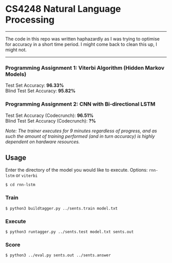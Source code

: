 # CS4248 Natural Language Processing

---

The code in this repo was written haphazardly as I was trying to optimise for accuracy in a short time period. I might come back to clean this up, I might not.

---

### Programming Assignment 1: Viterbi Algorithm (Hidden Markov Models)
Test Set Accuracy: **96.33%**  
Blind Test Set Accuracy: **95.82%**  
### Programming Assignment 2: CNN with Bi-directional LSTM  
Test Set Accuracy (Codecrunch): **96.51%**  
Blind Test Set Accuracy (Codecrunch): **?%**  
  
_Note: The trainer executes for 9 minutes regardless of progress, and as such the amount of training performed (and in turn accuracy) is highly dependent on hardware resources._
## Usage
Enter the directory of the model you would like to execute. Options: `rnn-lstm` or `viterbi`
```
$ cd rnn-lstm
```
### Train
```
$ python3 buildtagger.py ../sents.train model.txt
```
### Execute
```
$ python3 runtagger.py ../sents.test model.txt sents.out
```
### Score
```
$ python3 ../eval.py sents.out ../sents.answer
```